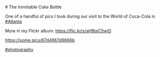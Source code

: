 \# The Inimitable Coke Bottle

One of a handful of pics I took during our visit to the World of Coca-Cola in [\#<span>Atlanta</span>](https://social.lol/tags/Atlanta)

More in my Flickr album: [<span class="invisible">https://</span><span class="">flic.kr/s/aHBqjC5wjD</span><span class="invisible"></span>](https://flic.kr/s/aHBqjC5wjD)

[<span class="invisible">https://</span><span class="">some.pics/67d4967d9666b</span><span class="invisible"></span>](https://some.pics/67d4967d9666b)

 [\#<span>photography</span>](https://social.lol/tags/photography)